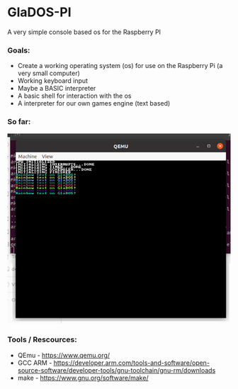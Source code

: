 # GlaDOS-PI
A very simple console based os for the Raspberry PI

### Goals:
* Create a working operating system (os) for use on the Raspberry Pi (a very small computer)
* Working keyboard input
* Maybe a BASIC interpreter
* A basic shell for interaction with the os
* A interpreter for our own games engine (text based)

### So far:
![17_05_2020](https://github.com/mandirex/glados-pi/raw/master/screenshots/17_05_2020.png "Testing Screen")

### Tools / Rescources: 
* QEmu - https://www.qemu.org/
* GCC ARM - https://developer.arm.com/tools-and-software/open-source-software/developer-tools/gnu-toolchain/gnu-rm/downloads
* make - https://www.gnu.org/software/make/
 
